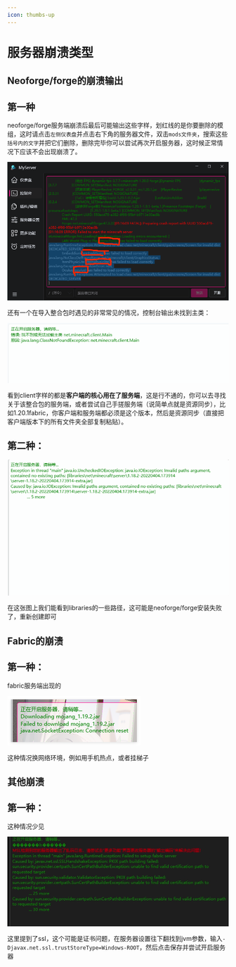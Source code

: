 ```yaml
---
icon: thumbs-up
---
```


# **服务器崩溃**类型

## **Neoforge/forge的崩溃输出**

## **第一种**

neoforge/forge服务端崩溃后最后可能输出这些字样，划红线的是你要删除的模组，这时请点击`左侧仪表盘`并点击右下角的服务器文件，双击`mods文件夹`，搜索这些`括号内的文字`并把它们删除，删除完毕你可以尝试再次开启服务器，这时候正常情况下应该不会出现崩溃了。

![](./assets/Image_744876371613089-1748046472915-2.png)

还有一个在导入整合包时遇见的非常常见的情况，控制台输出未找到主类：

![](./assets/3fdc2666bfda090fc24f235a081dacd3.png)

看到client字样的都是**客户端的核心用在了服务端**，这是行不通的，你可以去寻找关于该整合包的服务端，或者尝试自己手搓服务端（说简单点就是资源同步），比如1.20.1fabric，你客户端和服务端都必须是这个版本，然后是资源同步（直接把客户端版本下的所有文件夹全部复制粘贴）。

## **第二种：**    

![](./assets/f71ea21ecda8fd4c5053519559ee0dca.png)

在这张图上我们能看到libraries的一些路径，这可能是neoforge/forge安装失败了，重新创建即可

## **Fabric的崩溃**

## **第一种：**

fabric服务端出现的  

![](./assets/86ddd7a7da6d656d26d325e1a5b50eff.png)

这种情况换网络环境，例如用手机热点，或者挂梯子

## **其他崩溃**

## **第一种：**

这种情况少见

![](./assets/cc5f3ba612712ef8a357420aa482e8f7.png)

这里提到了ssl，这个可能是证书问题，在服务器设置往下翻找到jvm参数，输入`-Djavax.net.ssl.trustStoreType=Windows-ROOT`，然后点击保存并尝试开启服务器